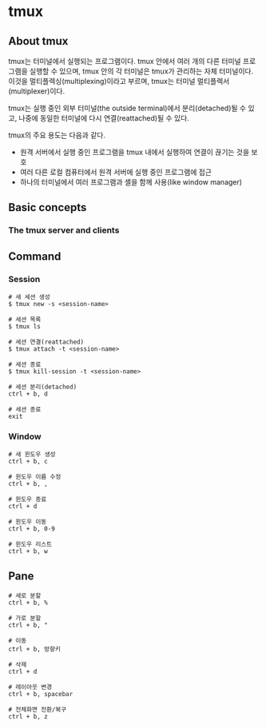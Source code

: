 # tmux

## About tmux

tmux는 터미널에서 실행되는 프로그램이다. tmux 안에서 여러 개의 다른 터미널 프로그램을 실행할 수 있으며, tmux 안의 각 터미널은 tmux가 관리하는 자체 터미널이다. 이것을 멀티플렉싱(multiplexing)이라고 부르며, tmux는 터미널 멀티플렉서(multiplexer)이다.

tmux는 실행 중인 외부 터미널(the outside terminal)에서 분리(detached)될 수 있고, 나중에 동일한 터미널에 다시 연결(reattached)될 수 있다.

tmux의 주요 용도는 다음과 같다.
- 원격 서버에서 실행 중인 프로그램을 tmux 내에서 실행하여 연결이 끊기는 것을 보호
- 여러 다른 로컬 컴퓨터에서 원격 서버에 실행 중인 프로그램에 접근
- 하나의 터미널에서 여러 프로그램과 셸을 함께 사용(like window manager)

## Basic concepts

### The tmux server and clients


## Command

### Session

```shell
# 새 세션 생성
$ tmux new -s <session-name>

# 세션 목록
$ tmux ls

# 세션 연결(reattached)
$ tmux attach -t <session-name>

# 세션 종료
$ tmux kill-session -t <session-name>
```

```tmux
# 세션 분리(detached)
ctrl + b, d

# 세션 종료
exit
```

### Window

```tumx
# 새 윈도우 생성
ctrl + b, c

# 윈도우 이름 수정
ctrl + b, ,

# 윈도우 종료
ctrl + d

# 윈도우 이동
ctrl + b, 0-9

# 윈도우 리스트
ctrl + b, w

```

## Pane

```tmux
# 세로 분할
ctrl + b, %

# 가로 분할
ctrl + b, "

# 이동
ctrl + b, 방향키

# 삭제
ctrl + d

# 레이아웃 변경
ctrl + b, spacebar

# 전체화면 전환/복구
ctrl + b, z
```
